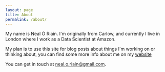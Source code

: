 ```yaml
---
layout: page
title: About
permalink: /about/
---
```


My name is Neal Ó Riain. I'm originally from Carlow, and currently I live in London where I work as a Data Scientist at Amazon.

My plan is to use this site for blog posts about things I'm working on or thinking about, you can find some more info about me on my [website](n-o-r.xyz)

You can get in touch at [neal.o.riain@gmail.com](mailto:neal.o.riain@gmail.com).
